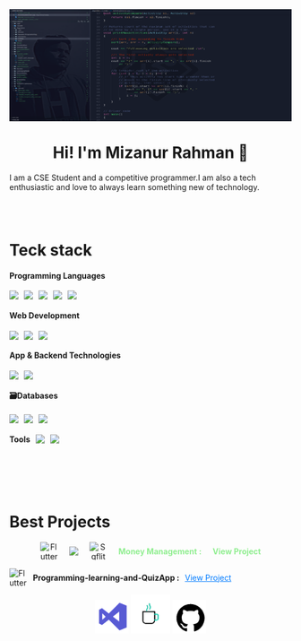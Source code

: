 

<img align="center" src="Screenshot from 2024-03-11 14-36-02.png" alt="well coming" style="width:1000px;height:200px;">
<h1 align="center"> Hi! I'm Mizanur Rahman 👋</h1>
<p>I am a CSE Student and a competitive programmer.I am also a tech enthusiastic and love to always learn something new of technology.</p>







<br>
<br>

<h1>Teck stack</h1>
<h4> Programming Languages</h4>
<div style="display: flex; flex-wrap: wrap; gap: 10px;">
  <img src="https://img.shields.io/badge/c-%2300599C.svg?style=for-the-badge&logo=c&logoColor=white" />
  <img src="https://img.shields.io/badge/c++-%2300599C.svg?style=for-the-badge&logo=c%2B%2B&logoColor=white" />
  <img src="https://img.shields.io/badge/java-%23ED8B00.svg?style=for-the-badge&logo=openjdk&logoColor=white" />
  <img src="https://img.shields.io/badge/dart-%230175C2.svg?style=for-the-badge&logo=dart&logoColor=white" />

  <img src="https://img.shields.io/badge/python3-%230175C2.svg?style=for-the-badge&logo=python&logoColor=white" />


</div>

<h4>Web Development</h4>
<div style="display: flex; flex-wrap: wrap; gap: 10px;">
  <img src="https://img.shields.io/badge/css3-%231572B6.svg?style=for-the-badge&logo=css3&logoColor=white" />
  <img src="https://img.shields.io/badge/javascript-%23323330.svg?style=for-the-badge&logo=javascript&logoColor=%23F7DF1E" />
  <img src="https://img.shields.io/badge/html5-%23E34F26.svg?style=for-the-badge&logo=html5&logoColor=white" />
</div>

<h4>App & Backend Technologies</h4>
<div style="display: flex; flex-wrap: wrap; gap: 10px;">
  <img src="https://img.shields.io/badge/firebase-%23039BE5.svg?style=for-the-badge&logo=firebase" />
  <img src="https://img.shields.io/badge/Flutter-%2302569B.svg?style=for-the-badge&logo=Flutter&logoColor=white" />
</div>

<h4>🗃Databases</h4>
<div style="display: flex; flex-wrap: wrap; gap: 10px;">
  <img src="https://img.shields.io/badge/mysql-4479A1.svg?style=for-the-badge&logo=mysql&logoColor=white" />
  <img src="https://img.shields.io/badge/MongoDB-%234ea94b.svg?style=for-the-badge&logo=mongodb&logoColor=white" />
  <img src="https://img.shields.io/badge/sqlite-%2307405e.svg?style=for-the-badge&logo=sqlite&logoColor=white" />
</div>


 <div style="display: flex; align-items: center; gap: 10px;">
   <h4>Tools</h4>
  <img src="https://img.shields.io/badge/git-%23F05033.svg?style=for-the-badge&logo=git&logoColor=white" />
  <img src="https://img.shields.io/badge/github-%23121011.svg?style=for-the-badge&logo=github&logoColor=white" />
</div>


<br><br><br>

<h1>Best Projects</h1>
<div style="display: flex; flex-direction: column; gap: 15px;">

<div style="display: flex; justify-content: center; align-items: center; gap: 15px; text-align: center; flex-direction: column;">
    <div style="display: flex; justify-content: center; align-items: center; gap: 20px;">
        <img src="https://img.icons8.com/color/48/000000/flutter.png" alt="Flutter Logo" width="32" height="32" />
        <img src="https://cdn-icons-png.flaticon.com/128/148/148781.png" alt="Plus Sign" width="16" height="16" />
        <img src="https://img.icons8.com/ios-filled/50/26e07f/sql.png" alt="Sqflite Logo" width="32" height="32" />
      <strong style="color: lightgreen;">    Money Management :</strong>
      <a href="https://github.com/mizan92782/FLUTTER-LEARNING./tree/main/Project/my_money" target="_blank" style="color: lightgreen; text-decoration: none; font-weight: bold;">View Project</a>
    </div>
    
</div>











  <div style="display: flex; align-items: center; gap: 10px;">
    <img src="https://img.icons8.com/color/48/000000/flutter.png" alt="Flutter Logo" width="32" height="32" />
    <strong>Programming-learning-and-QuizApp :  </strong>
    <a href="https://github.com/mizan92782/Programming-learning-and-QuizApp" target="_blank" style="color: #007bff;">View Project</a>
  </div>




 
</div>









<p align="center">


<img src="visual-studio.gif" alt="Visual Studio GIF" width="60" height="60">

<img src="cof124.gif" alt="Sleep GIF" width="70" height="70">


<img src="github.gif" alt="GitHub GIF" width="60" height="60">



</p>





